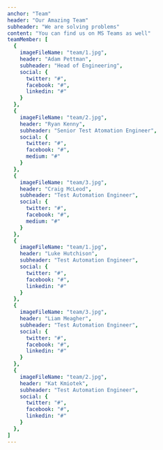 ```yaml
---
anchor: "Team"
header: "Our Amazing Team"
subheader: "We are solving problems"
content: "You can find us on MS Teams as well"
teamMember: [
  {
    imageFileName: "team/1.jpg",
    header: "Adam Pettman",
    subheader: "Head of Engineering",
    social: {
      twitter: "#",
      facebook: "#",
      linkedin: "#"
    }
  },
  {
    imageFileName: "team/2.jpg",
    header: "Ryan Kenny",
    subheader: "Senior Test Atomation Engineer",
    social: {
      twitter: "#",
      facebook: "#",
      medium: "#"
    }
  },
  {
    imageFileName: "team/3.jpg",
    header: "Craig McLeod",
    subheader: "Test Automation Engineer",
    social: {
      twitter: "#",
      facebook: "#",
      medium: "#"
    }
  },
  {
    imageFileName: "team/1.jpg",
    header: "Luke Hutchison",
    subheader: "Test Automation Engineer",
    social: {
      twitter: "#",
      facebook: "#",
      linkedin: "#"
    }
  },
  {
    imageFileName: "team/3.jpg",
    header: "Liam Meagher",
    subheader: "Test Automation Engineer",
    social: {
      twitter: "#",
      facebook: "#",
      linkedin: "#"
    }
  },
  {
    imageFileName: "team/2.jpg",
    header: "Kat Kmiotek",
    subheader: "Test Automation Engineer",
    social: {
      twitter: "#",
      facebook: "#",
      linkedin: "#"
    }
  },
]
---
```


